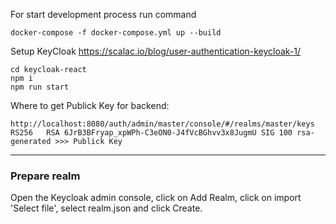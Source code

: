 For start development process run command

```
docker-compose -f docker-compose.yml up --build
```

Setup KeyCloak
https://scalac.io/blog/user-authentication-keycloak-1/

```
cd keycloak-react
npm i
npm run start
```

Where to get Publick Key for backend:

```
http://localhost:8080/auth/admin/master/console/#/realms/master/keys
RS256	RSA	6JrB3BFryap_xpWPh-C3eON0-J4fVcBGhvv3x8JugmU	SIG	100	rsa-generated >>> Publick Key
```

---

### Prepare realm

Open the Keycloak admin console, click on Add Realm, click on import 'Select file',
select realm.json and click Create.
